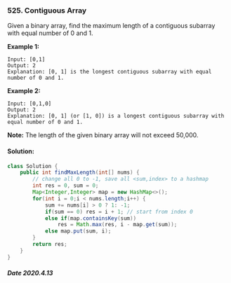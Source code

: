 ### 525. Contiguous Array

Given a binary array, find the maximum length of a contiguous subarray with equal number of 0 and 1. 

**Example 1:**

```
Input: [0,1]
Output: 2
Explanation: [0, 1] is the longest contiguous subarray with equal number of 0 and 1.
```



**Example 2:**

```
Input: [0,1,0]
Output: 2
Explanation: [0, 1] (or [1, 0]) is a longest contiguous subarray with equal number of 0 and 1.
```



**Note:** The length of the given binary array will not exceed 50,000.

#### Solution:

```java
class Solution {
    public int findMaxLength(int[] nums) {
        // change all 0 to -1, save all <sum,index> to a hashmap
        int res = 0, sum = 0;
        Map<Integer,Integer> map = new HashMap<>();
        for(int i = 0;i < nums.length;i++) {
            sum += nums[i] > 0 ? 1: -1;
            if(sum == 0) res = i + 1; // start from index 0
            else if(map.containsKey(sum)) 
                res = Math.max(res, i - map.get(sum));
            else map.put(sum, i);
        }
        return res;
    }
}
```

##### Date 2020.4.13